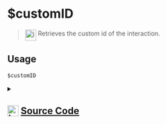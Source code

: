 # $customID
> <img align="top" src="https://upload.wikimedia.org/wikipedia/commons/thumb/e/e4/Infobox_info_icon.svg/160px-Infobox_info_icon.svg.png?20150409153300" alt="image" width="25" height="auto"> Retrieves the custom id of the interaction.
## Usage
```
$customID
```
<details>
<summary>
    
## <img align="top" src="https://cdn4.iconfinder.com/data/icons/iconsimple-logotypes/512/github-512.png" alt="image" width="25" height="auto">  [Source Code](https://github.com/tryforge/ForgeScript-V2/blob/main/src/native/customID.ts)
    
</summary>
    
```ts
import { ArgType, NativeFunction } from "../structures/NativeFunction"
import { Return, ReturnType } from "../structures/Return"

export default new NativeFunction({
    name: "$customID",
    version: "1.0.0",
    description: "Retrieves the custom id of the interaction.",
    unwrap: true,
    execute: async function(ctx) {
        return Return.success(ctx.interaction && "customId" in ctx.interaction ? ctx.interaction.customId : undefined)
    }
})
```
    
</details>